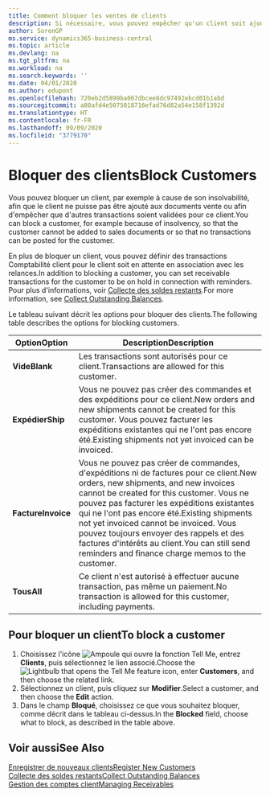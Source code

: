 ```yaml
---
title: Comment bloquer les ventes de clients
description: Si nécessaire, vous pouvez empêcher qu'un client soit ajouté aux documents de vente et d'autres transactions de vente.
author: SorenGP
ms.service: dynamics365-business-central
ms.topic: article
ms.devlang: na
ms.tgt_pltfrm: na
ms.workload: na
ms.search.keywords: ''
ms.date: 04/01/2020
ms.author: edupont
ms.openlocfilehash: 720eb2d5899ba067dbcee8dc97492ebcd01b1abd
ms.sourcegitcommit: a80afd4e5075018716efad76d82a54e158f1392d
ms.translationtype: HT
ms.contentlocale: fr-FR
ms.lasthandoff: 09/09/2020
ms.locfileid: "3779170"
---
```

# <a name="block-customers"></a><span data-ttu-id="100d5-103">Bloquer des clients</span><span class="sxs-lookup"><span data-stu-id="100d5-103">Block Customers</span></span>
<span data-ttu-id="100d5-104">Vous pouvez bloquer un client, par exemple à cause de son insolvabilité, afin que le client ne puisse pas être ajouté aux documents vente ou afin d'empêcher que d'autres transactions soient validées pour ce client.</span><span class="sxs-lookup"><span data-stu-id="100d5-104">You can block a customer, for example because of insolvency, so that the customer cannot be added to sales documents or so that no transactions can be posted for the customer.</span></span>

<span data-ttu-id="100d5-105">En plus de bloquer un client, vous pouvez définir des transactions Comptabilité client pour le client soit en attente en association avec les relances.</span><span class="sxs-lookup"><span data-stu-id="100d5-105">In addition to blocking a customer, you can set receivable transactions for the customer to be on hold in connection with reminders.</span></span> <span data-ttu-id="100d5-106">Pour plus d'informations, voir [Collecte des soldes restants](receivables-collect-outstanding-balances.md).</span><span class="sxs-lookup"><span data-stu-id="100d5-106">For more information, see [Collect Outstanding Balances](receivables-collect-outstanding-balances.md).</span></span>   

<span data-ttu-id="100d5-107">Le tableau suivant décrit les options pour bloquer des clients.</span><span class="sxs-lookup"><span data-stu-id="100d5-107">The following table describes the options for blocking customers.</span></span>  

|<span data-ttu-id="100d5-108">Option</span><span class="sxs-lookup"><span data-stu-id="100d5-108">Option</span></span>|<span data-ttu-id="100d5-109">Description</span><span class="sxs-lookup"><span data-stu-id="100d5-109">Description</span></span>|  
|--------------------|------------|  
|<span data-ttu-id="100d5-110">**Vide**</span><span class="sxs-lookup"><span data-stu-id="100d5-110">**Blank**</span></span>|<span data-ttu-id="100d5-111">Les transactions sont autorisés pour ce client.</span><span class="sxs-lookup"><span data-stu-id="100d5-111">Transactions are allowed for this customer.</span></span>|
|<span data-ttu-id="100d5-112">**Expédier**</span><span class="sxs-lookup"><span data-stu-id="100d5-112">**Ship**</span></span>|<span data-ttu-id="100d5-113">Vous ne pouvez pas créer des commandes et des expéditions pour ce client.</span><span class="sxs-lookup"><span data-stu-id="100d5-113">New orders and new shipments cannot be created for this customer.</span></span> <span data-ttu-id="100d5-114">Vous pouvez facturer les expéditions existantes qui ne l'ont pas encore été.</span><span class="sxs-lookup"><span data-stu-id="100d5-114">Existing shipments not yet invoiced can be invoiced.</span></span>|  
|<span data-ttu-id="100d5-115">**Facture**</span><span class="sxs-lookup"><span data-stu-id="100d5-115">**Invoice**</span></span>|<span data-ttu-id="100d5-116">Vous ne pouvez pas créer de commandes, d'expéditions ni de factures pour ce client.</span><span class="sxs-lookup"><span data-stu-id="100d5-116">New orders, new shipments, and new invoices cannot be created for this customer.</span></span> <span data-ttu-id="100d5-117">Vous ne pouvez pas facturer les expéditions existantes qui ne l'ont pas encore été.</span><span class="sxs-lookup"><span data-stu-id="100d5-117">Existing shipments not yet invoiced cannot be invoiced.</span></span> <span data-ttu-id="100d5-118">Vous pouvez toujours envoyer des rappels et des factures d'intérêts au client.</span><span class="sxs-lookup"><span data-stu-id="100d5-118">You can still send reminders and finance charge memos to the customer.</span></span>|  
|<span data-ttu-id="100d5-119">**Tous**</span><span class="sxs-lookup"><span data-stu-id="100d5-119">**All**</span></span>|<span data-ttu-id="100d5-120">Ce client n'est autorisé à effectuer aucune transaction, pas même un paiement.</span><span class="sxs-lookup"><span data-stu-id="100d5-120">No transaction is allowed for this customer, including payments.</span></span>|  

## <a name="to-block-a-customer"></a><span data-ttu-id="100d5-121">Pour bloquer un client</span><span class="sxs-lookup"><span data-stu-id="100d5-121">To block a customer</span></span>  
1. <span data-ttu-id="100d5-122">Choisissez l'icône ![Ampoule qui ouvre la fonction Tell Me](media/ui-search/search_small.png "Dites-moi ce que vous voulez faire"), entrez **Clients**, puis sélectionnez le lien associé.</span><span class="sxs-lookup"><span data-stu-id="100d5-122">Choose the ![Lightbulb that opens the Tell Me feature](media/ui-search/search_small.png "Tell me what you want to do") icon, enter **Customers**, and then choose the related link.</span></span>
2. <span data-ttu-id="100d5-123">Sélectionnez un client, puis cliquez sur **Modifier**.</span><span class="sxs-lookup"><span data-stu-id="100d5-123">Select a customer, and then choose the **Edit** action.</span></span>
3. <span data-ttu-id="100d5-124">Dans le champ **Bloqué**, choisissez ce que vous souhaitez bloquer, comme décrit dans le tableau ci-dessus.</span><span class="sxs-lookup"><span data-stu-id="100d5-124">In the **Blocked** field, choose what to block, as described in the table above.</span></span>

## <a name="see-also"></a><span data-ttu-id="100d5-125">Voir aussi</span><span class="sxs-lookup"><span data-stu-id="100d5-125">See Also</span></span>  
[<span data-ttu-id="100d5-126">Enregistrer de nouveaux clients</span><span class="sxs-lookup"><span data-stu-id="100d5-126">Register New Customers</span></span>](sales-how-register-new-customers.md)  
[<span data-ttu-id="100d5-127">Collecte des soldes restants</span><span class="sxs-lookup"><span data-stu-id="100d5-127">Collect Outstanding Balances</span></span>](receivables-collect-outstanding-balances.md)  
[<span data-ttu-id="100d5-128">Gestion des comptes client</span><span class="sxs-lookup"><span data-stu-id="100d5-128">Managing Receivables</span></span>](receivables-manage-receivables.md)  

